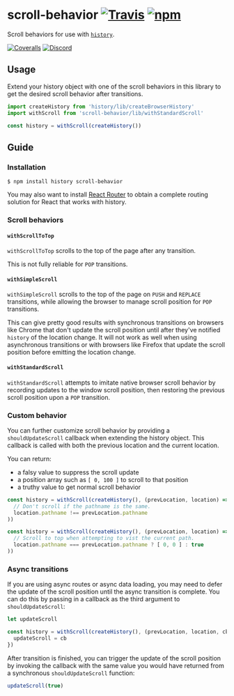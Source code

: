# scroll-behavior [![Travis][build-badge]][build] [![npm][npm-badge]][npm]

Scroll behaviors for use with [`history`](https://github.com/reactjs/history).

[![Coveralls][coveralls-badge]][coveralls]
[![Discord][discord-badge]][discord]

## Usage

Extend your history object with one of the scroll behaviors in this library to get the desired scroll behavior after transitions.

```js
import createHistory from 'history/lib/createBrowserHistory'
import withScroll from 'scroll-behavior/lib/withStandardScroll'

const history = withScroll(createHistory())
```

## Guide

### Installation

```
$ npm install history scroll-behavior
```

You may also want to install [React Router](https://github.com/reactjs/react-router) to obtain a complete routing solution for React that works with history.

### Scroll behaviors

#### `withScrollToTop`

`withScrollToTop` scrolls to the top of the page after any transition.

This is not fully reliable for `POP` transitions.

#### `withSimpleScroll`

`withSimpleScroll` scrolls to the top of the page on `PUSH` and `REPLACE` transitions, while allowing the browser to manage scroll position for `POP` transitions.

This can give pretty good results with synchronous transitions on browsers like Chrome that don't update the scroll position until after they've notified `history` of the location change. It will not work as well when using asynchronous transitions or with browsers like Firefox that update the scroll position before emitting the location change.

#### `withStandardScroll`

`withStandardScroll` attempts to imitate native browser scroll behavior by recording updates to the window scroll position, then restoring the previous scroll position upon a `POP` transition.

### Custom behavior

You can further customize scroll behavior by providing a `shouldUpdateScroll` callback when extending the history object. This callback is called with both the previous location and the current location.

You can return:

- a falsy value to suppress the scroll update
- a position array such as `[ 0, 100 ]` to scroll to that position
- a truthy value to get normal scroll behavior

```js
const history = withScroll(createHistory(), (prevLocation, location) => (
  // Don't scroll if the pathname is the same.
  location.pathname !== prevLocation.pathname
))
```

```js
const history = withScroll(createHistory(), (prevLocation, location) => (
  // Scroll to top when attempting to vist the current path.
  location.pathname === prevLocation.pathname ? [ 0, 0 ] : true
))
```

### Async transitions

If you are using async routes or async data loading, you may need to defer the update of the scroll position until the async transition is complete. You can do this by passing in a callback as the third argument to `shouldUpdateScroll`:

```js
let updateScroll

const history = withScroll(createHistory(), (prevLocation, location, cb) => {
  updateScroll = cb
})
```

After transition is finished, you can trigger the update of the scroll position by invoking the callback with the same value you would have returned from a synchronous `shouldUpdateScroll` function:

```js
updateScroll(true)
```

[build-badge]: https://img.shields.io/travis/taion/scroll-behavior/master.svg?style=flat-square
[build]: https://travis-ci.org/taion/scroll-behavior

[npm-badge]: https://img.shields.io/npm/v/scroll-behavior.svg?style=flat-square
[npm]: https://www.npmjs.org/package/scroll-behavior

[coveralls-badge]: https://img.shields.io/coveralls/taion/scroll-behavior/master.svg?style=flat-square
[coveralls]: https://coveralls.io/github/taion/scroll-behavior

[discord-badge]: https://img.shields.io/badge/Discord-join%20chat%20%E2%86%92-738bd7.svg?style=flat-square
[discord]: https://discord.gg/0ZcbPKXt5bYaNQ46

